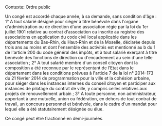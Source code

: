 Contexte: Ordre public

Un congé est accordé chaque année, à sa demande, sans condition d'âge : 1° A tout salarié désigné pour siéger à titre bénévole dans l'organe d'administration ou de direction d'une association régie par la loi du 1er juillet 1901 relative au contrat d'association ou inscrite au registre des associations en application du code civil local applicable dans les départements du Bas-Rhin, du Haut-Rhin et de la Moselle, déclarée depuis trois ans au moins et dont l'ensemble des activités est mentionné au b du 1 de l'article 200 du code général des impôts, et à tout salarié exerçant à titre bénévole des fonctions de direction ou d'encadrement au sein d'une telle association ; 2° A tout salarié membre d'un conseil citoyen dont la composition a été reconnue par le représentant de l'Etat dans le département dans les conditions prévues à l'article 7 de la loi n° 2014-173 du 21 février 2014 de programmation pour la ville et la cohésion urbaine, pour siéger dans les instances internes du conseil citoyen et participer aux instances de pilotage du contrat de ville, y compris celles relatives aux projets de renouvellement urbain ; 3° A toute personne, non administrateur, apportant à une mutuelle, union ou fédération, en dehors de tout contrat de travail, un concours personnel et bénévole, dans le cadre d'un mandat pour lequel elle a été statutairement désignée ou élue.

Ce congé peut être fractionné en demi-journées.